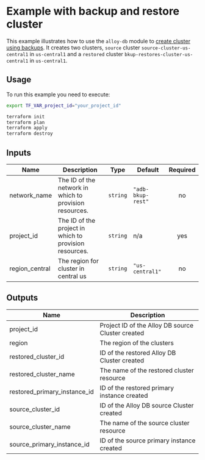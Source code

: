 # Example with backup and restore cluster

This example illustrates how to use the `alloy-db` module to [create cluster using backups](https://cloud.google.com/alloydb/docs/backup/restore). It creates two clusters, `source` cluster `source-cluster-us-central1` in `us-central1` and a `restored` cluster `bkup-restores-cluster-us-central1` in `us-central1`.

## Usage

To run this example you need to execute:

```bash
export TF_VAR_project_id="your_project_id"
```

```bash
terraform init
terraform plan
terraform apply
terraform destroy
```

<!-- BEGINNING OF PRE-COMMIT-TERRAFORM DOCS HOOK -->
## Inputs

| Name | Description | Type | Default | Required |
|------|-------------|------|---------|:--------:|
| network\_name | The ID of the network in which to provision resources. | `string` | `"adb-bkup-rest"` | no |
| project\_id | The ID of the project in which to provision resources. | `string` | n/a | yes |
| region\_central | The region for cluster in central us | `string` | `"us-central1"` | no |

## Outputs

| Name | Description |
|------|-------------|
| project\_id | Project ID of the Alloy DB source Cluster created |
| region | The region of the clusters |
| restored\_cluster\_id | ID of the restored Alloy DB Cluster created |
| restored\_cluster\_name | The name of the restored cluster resource |
| restored\_primary\_instance\_id | ID of the restored primary instance created |
| source\_cluster\_id | ID of the Alloy DB source Cluster created |
| source\_cluster\_name | The name of the source cluster resource |
| source\_primary\_instance\_id | ID of the source primary instance created |

<!-- END OF PRE-COMMIT-TERRAFORM DOCS HOOK -->
